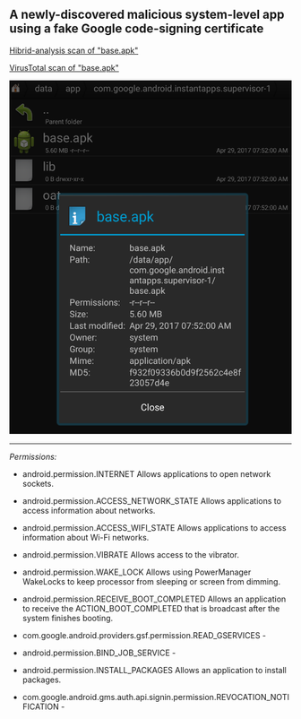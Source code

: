 ## A newly-discovered malicious system-level app using a fake Google code-signing certificate

 

[Hibrid-analysis scan of "base.apk"](https://www.hybrid-analysis.com/sample/63de0d3350a7250060f7260fa8013badf2b15aa77d5a98c80a078a2c1a1e8215?environmentId=200)

[VirusTotal scan of "base.apk"](https://www.virustotal.com/en/file/63de0d3350a7250060f7260fa8013badf2b15aa77d5a98c80a078a2c1a1e8215/analysis/)

![screenshot](https://raw.githubusercontent.com/havenlabs/RogueRoots/master/Android/instantapps/Screenshot_20170429-154409.png)


---

*Permissions:*

- android.permission.INTERNET	Allows applications to open network sockets.

- android.permission.ACCESS_NETWORK_STATE	Allows applications to access information about networks.

- android.permission.ACCESS_WIFI_STATE	Allows applications to access information about Wi-Fi networks.

- android.permission.VIBRATE	Allows access to the vibrator.

- android.permission.WAKE_LOCK	Allows using PowerManager WakeLocks to keep processor from sleeping or screen from dimming.

- android.permission.RECEIVE_BOOT_COMPLETED	Allows an application to receive the ACTION_BOOT_COMPLETED that is broadcast after the system finishes booting.

- com.google.android.providers.gsf.permission.READ_GSERVICES	-

- android.permission.BIND_JOB_SERVICE	-

- android.permission.INSTALL_PACKAGES	Allows an application to install packages.

- com.google.android.gms.auth.api.signin.permission.REVOCATION_NOTIFICATION	-


